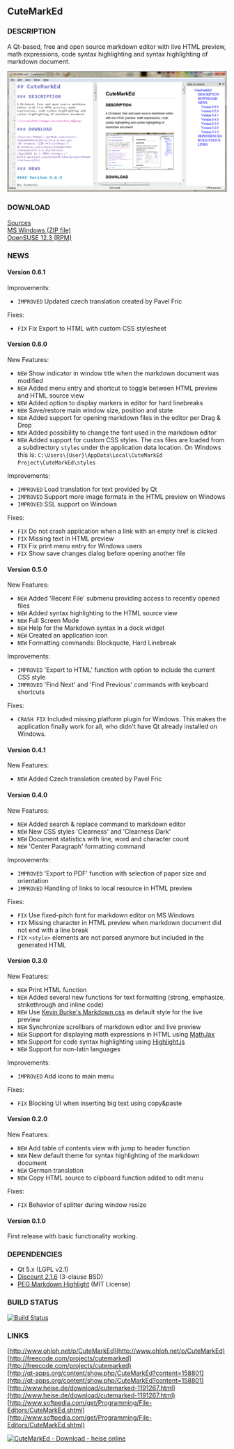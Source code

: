 ## CuteMarkEd

### DESCRIPTION

A Qt-based, free and open source markdown editor with live HTML preview, math expressions, code syntax highlighting and syntax highlighting of markdown document.

![screenshot](images/screenshot_06.png)

### DOWNLOAD

[Sources](https://github.com/cloose/CuteMarkEd/archive/v0.6.1.tar.gz)  
[MS Windows (ZIP file)](http://dl.bintray.com/cloose/CuteMarkEd/cutemarked-0.6.1.zip?direct)  
[OpenSUSE 12.3 (RPM)](https://build.opensuse.org/project/show?project=home%3Acloose1974)  

### NEWS

#### Version 0.6.1

Improvements:

* `IMPROVED` Updated czech translation created by Pavel Fric

Fixes:

* `FIX` Fix Export to HTML with custom CSS stylesheet


#### Version 0.6.0

New Features:

* `NEW` Show indicator in window title when the markdown document was modified
* `NEW` Added menu entry and shortcut to toggle between HTML preview and HTML source view
* `NEW` Added option to display markers in editor for hard linebreaks
* `NEW` Save/restore main window size, position and state
* `NEW` Added support for opening markdown files in the editor per
Drag & Drop
* `NEW` Added possibility to change the font used in the markdown editor
* `NEW` Added support for custom CSS styles. The css files are loaded from a subdirectory `styles` under the application data location. On Windows this is: `C:\Users\{User}\AppData\Local\CuteMarkEd Project\CuteMarkEd\styles`

Improvements:

* `IMPROVED` Load translation for text provided by Qt
* `IMPROVED` Support more image formats in the HTML preview on Windows
* `IMPROVED` SSL support on Windows

Fixes:

* `FIX` Do not crash application when a link with an empty href is clicked
* `FIX` Missing text in HTML preview
* `FIX` Fix print menu entry for Windows users
* `FIX` Show save changes dialog before opening another file


#### Version 0.5.0

New Features:

* `NEW` Added 'Recent File' submenu providing access to recently opened files
* `NEW` Added syntax highlighting to the HTML source view
* `NEW` Full Screen Mode
* `NEW` Help for the Markdown syntax in a dock widget
* `NEW` Created an application icon
* `NEW` Formatting commands: Blockquote, Hard Linebreak

Improvements:

* `IMPROVED` 'Export to HTML' function with option to include the current CSS style
* `IMPROVED` 'Find Next' and 'Find Previous' commands with keyboard shortcuts

Fixes:

* `CRASH FIX` Included missing platform plugin for Windows. This makes the application finally work for all, who didn't have Qt already installed on Windows.


#### Version 0.4.1

New Features:

* `NEW` Added Czech translation created by Pavel Fric


#### Version 0.4.0

New Features:

* `NEW` Added search & replace command to markdown editor
* `NEW` New CSS styles 'Clearness' and 'Clearness Dark'
* `NEW` Document statistics with line, word and character count
* `NEW` 'Center Paragraph' formatting command

Improvements:

* `IMPROVED` 'Export to PDF' function with selection of paper size and orientation
* `IMPROVED` Handling of links to local resource in HTML preview

Fixes:

* `FIX` Use fixed-pitch font for markdown editor on MS Windows
* `FIX` Missing character in HTML preview when markdown document did not end with a line break
* `FIX` `<style>` elements are not parsed anymore but included in the generated HTML


#### Version 0.3.0

New Features:

* `NEW`  Print HTML function
* `NEW`  Added several new functions for text formatting (strong, emphasize, strikethrough and inline code)
* `NEW`  Use [Kevin Burke's Markdown.css](http://kevinburke.bitbucket.org/markdowncss/) as default style for the live preview
* `NEW`  Synchronize scrollbars of markdown editor and live preview
* `NEW` Support for displaying math expressions in HTML using [MathJax](http://www.mathjax.org/)
* `NEW` Support for code syntax highlighting using [Highlight.js](http://softwaremaniacs.org/soft/highlight/en/)
* `NEW` Support for non-latin languages

Improvements:

* `IMPROVED` Add icons to main menu

Fixes:

* `FIX`  Blocking UI when inserting big text using copy&paste


#### Version 0.2.0

New Features:

* `NEW`  Add table of contents view with jump to header function
* `NEW`  New default theme for syntax highlighting of the markdown document
* `NEW`  German translation
* `NEW`  Copy HTML source to clipboard function added to edit menu

Fixes:

* `FIX`  Behavior of splitter during window resize


#### Version 0.1.0

First release with basic functionality working.

### DEPENDENCIES

* Qt 5.x (LGPL v2.1)
* [Discount 2.1.6](http://www.pell.portland.or.us/~orc/Code/discount/) (3-clause BSD)
* [PEG Markdown Highlight](http://hasseg.org/peg-markdown-highlight/) (MIT License)

### BUILD STATUS

[![Build Status](https://travis-ci.org/cloose/CuteMarkEd.png)](https://travis-ci.org/cloose/CuteMarkEd)

### LINKS

[http://www.ohloh.net/p/CuteMarkEd](http://www.ohloh.net/p/CuteMarkEd)  
[http://freecode.com/projects/cutemarked](http://freecode.com/projects/cutemarked)  
[http://qt-apps.org/content/show.php/CuteMarkEd?content=158801](http://qt-apps.org/content/show.php/CuteMarkEd?content=158801)  
[http://www.heise.de/download/cutemarked-1191267.html](http://www.heise.de/download/cutemarked-1191267.html)  
[http://www.softpedia.com/get/Programming/File-Editors/CuteMarkEd.shtml](http://www.softpedia.com/get/Programming/File-Editors/CuteMarkEd.shtml)

[![CuteMarkEd - Download - heise online](http://www.heise.de/software/icons/download_logo1.png)](http://www.heise.de/download/cutemarked-1191267.html)